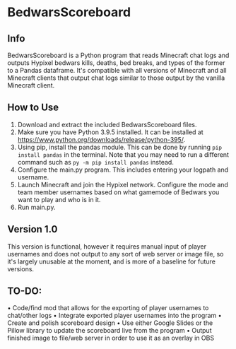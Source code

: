 # BedwarsScoreboard
## Info
BedwarsScoreboard is a Python program that reads Minecraft chat logs and outputs Hypixel bedwars kills, deaths, bed breaks, and types of the former to a Pandas dataframe. It's compatible with all versions of Minecraft and all Minecraft clients that output chat logs similar to those output by the vanilla Minecraft client.

## How to Use
1. Download and extract the included BedwarsScoreboard files.
2. Make sure you have Python 3.9.5 installed. It can be installed at https://www.python.org/downloads/release/python-395/.
3. Using pip, install the pandas module. This can be done by running `pip install pandas` in the terminal. Note that you may need to run a different command such as `py -m pip install pandas` instead.
4. Configure the main.py program. This includes entering your logpath and username.
5. Launch Minecraft and join the Hypixel network. Configure the mode and team member usernames based on what gamemode of Bedwars you want to play and who is in it.
6. Run main.py.

## Version 1.0
This version is functional, however it requires manual input of player usernames and does not output to any sort of web server or image file, so it's largely unusable at the moment, and is more of a baseline for future versions.

## TO-DO:
  • Code/find mod that allows for the exporting of player usernames to chat/other logs
  • Integrate exported player usernames into the program
  • Create and polish scoreboard design
  • Use either Google Slides or the Pillow library to update the scoreboard live from the program
  • Output finished image to file/web server in order to use it as an overlay in OBS
